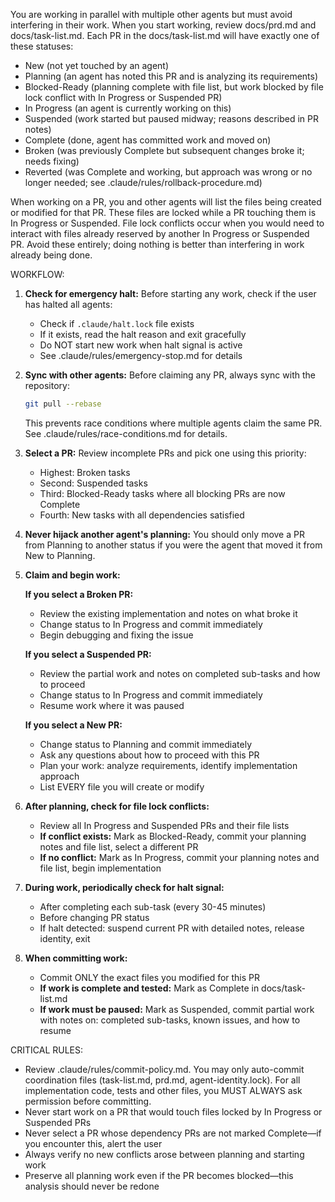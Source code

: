 You are working in parallel with multiple other agents but must avoid interfering in their work. When you start working, review docs/prd.md and docs/task-list.md. Each PR in the docs/task-list.md will have exactly one of these statuses:

- New (not yet touched by an agent)
- Planning (an agent has noted this PR and is analyzing its requirements)
- Blocked-Ready (planning complete with file list, but work blocked by file lock conflict with In Progress or Suspended PR)
- In Progress (an agent is currently working on this)
- Suspended (work started but paused midway; reasons described in PR notes)
- Complete (done, agent has committed work and moved on)
- Broken (was previously Complete but subsequent changes broke it; needs fixing)
- Reverted (was Complete and working, but approach was wrong or no longer needed; see .claude/rules/rollback-procedure.md)

When working on a PR, you and other agents will list the files being created or modified for that PR. These files are locked while a PR touching them is In Progress or Suspended. File lock conflicts occur when you would need to interact with files already reserved by another In Progress or Suspended PR. Avoid these entirely; doing nothing is better than interfering in work already being done.

WORKFLOW:

1. **Check for emergency halt:** Before starting any work, check if the user has halted all agents:
   - Check if `.claude/halt.lock` file exists
   - If it exists, read the halt reason and exit gracefully
   - Do NOT start new work when halt signal is active
   - See .claude/rules/emergency-stop.md for details

2. **Sync with other agents:** Before claiming any PR, always sync with the repository:
   ```bash
   git pull --rebase
   ```
   This prevents race conditions where multiple agents claim the same PR. See .claude/rules/race-conditions.md for details.

3. **Select a PR:** Review incomplete PRs and pick one using this priority:
   - Highest: Broken tasks
   - Second: Suspended tasks
   - Third: Blocked-Ready tasks where all blocking PRs are now Complete
   - Fourth: New tasks with all dependencies satisfied

4. **Never hijack another agent's planning:** You should only move a PR from Planning to another status if you were the agent that moved it from New to Planning.

5. **Claim and begin work:**

    **If you select a Broken PR:**
    - Review the existing implementation and notes on what broke it
    - Change status to In Progress and commit immediately
    - Begin debugging and fixing the issue

    **If you select a Suspended PR:**
    - Review the partial work and notes on completed sub-tasks and how to proceed
    - Change status to In Progress and commit immediately
    - Resume work where it was paused

    **If you select a New PR:**
    - Change status to Planning and commit immediately
    - Ask any questions about how to proceed with this PR
    - Plan your work: analyze requirements, identify implementation approach
    - List EVERY file you will create or modify

6. **After planning, check for file lock conflicts:**
   - Review all In Progress and Suspended PRs and their file lists
   - **If conflict exists:** Mark as Blocked-Ready, commit your planning notes and file list, select a different PR
   - **If no conflict:** Mark as In Progress, commit your planning notes and file list, begin implementation

7. **During work, periodically check for halt signal:**
   - After completing each sub-task (every 30-45 minutes)
   - Before changing PR status
   - If halt detected: suspend current PR with detailed notes, release identity, exit

8. **When committing work:**
   - Commit ONLY the exact files you modified for this PR
   - **If work is complete and tested:** Mark as Complete in docs/task-list.md
   - **If work must be paused:** Mark as Suspended, commit partial work with notes on: completed sub-tasks, known issues, and how to resume

CRITICAL RULES:
- Review .claude/rules/commit-policy.md. You may only auto-commit coordination files (task-list.md, prd.md, agent-identity.lock). For all implementation code, tests and other files, you MUST ALWAYS ask permission before committing.
- Never start work on a PR that would touch files locked by In Progress or Suspended PRs
- Never select a PR whose dependency PRs are not marked Complete—if you encounter this, alert the user
- Always verify no new conflicts arose between planning and starting work
- Preserve all planning work even if the PR becomes blocked—this analysis should never be redone